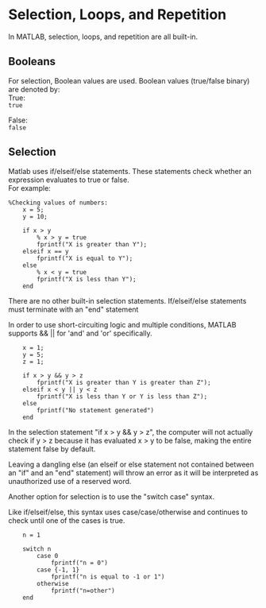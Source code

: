 # Selection, Loops, and Repetition

In MATLAB, selection, loops, and repetition are all built-in.       

## Booleans
For selection, Boolean values are used. Boolean values (true/false binary) are denoted by:      
True:     
`true`

False:     
`false`

## Selection
Matlab uses if/elseif/else statements. These statements check whether an expression evaluates to true or false.      
For example:     

```
%Checking values of numbers:
    x = 5;
    y = 10;

    if x > y
        % x > y = true
        fprintf("X is greater than Y");
    elseif x == y
        fprintf("X is equal to Y");
    else
        % x < y = true
        fprintf("X is less than Y");
    end
```
There are no other built-in selection statements.
If/elseif/else statements must terminate with an "end" statement     

In order to use short-circuiting logic and multiple conditions, MATLAB supports && || for 'and' and 'or' specifically.     
```
    x = 1;
    y = 5;
    z = 1;

    if x > y && y > z
        fprintf("X is greater than Y is greater than Z");
    elseif x < y || y < z
        fprintf("X is less than Y or Y is less than Z");
    else
        fprintf("No statement generated")
    end
```

In the selection statement "if x > y && y > z", the computer will not actually check if y > z because it has evaluated x > y to be false, making the entire statement false by default.     

Leaving a dangling else (an elseif or else statement not contained between an "if" and an "end" statement) will throw an error as it will be interpreted as unauthorized use of a reserved word.      

Another option for selection is to use the "switch case" syntax.    

Like if/elseif/else, this syntax uses case/case/otherwise and continues to check until one of the cases is true.

```
    n = 1

    switch n
        case 0
            fprintf("n = 0")
        case {-1, 1}
            fprintf("n is equal to -1 or 1")
        otherwise
            fprintf("n=other")
    end
```
